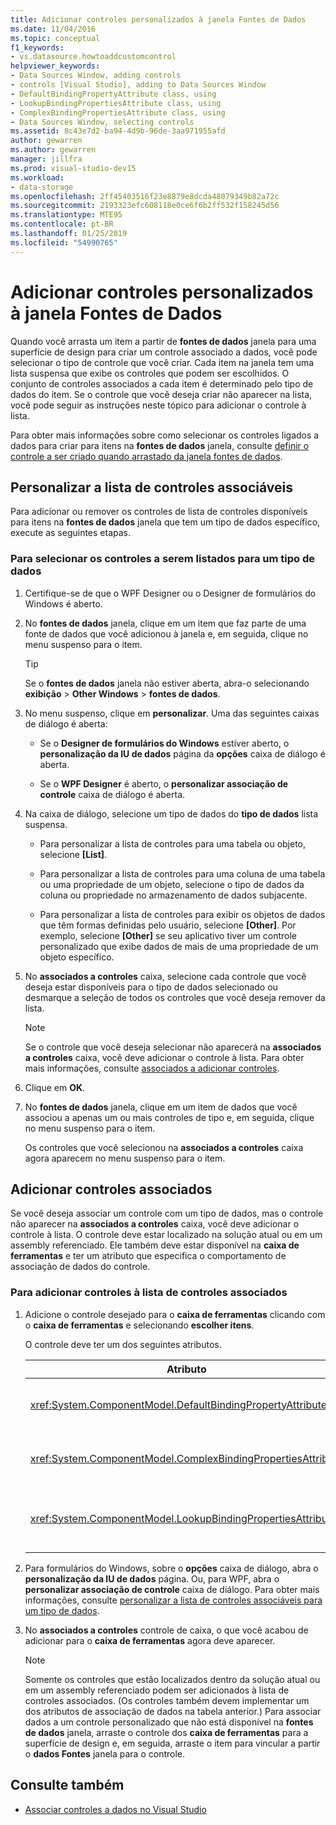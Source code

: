 ```yaml
---
title: Adicionar controles personalizados à janela Fontes de Dados
ms.date: 11/04/2016
ms.topic: conceptual
f1_keywords:
- vs.datasource.howtoaddcustomcontrol
helpviewer_keywords:
- Data Sources Window, adding controls
- controls [Visual Studio], adding to Data Sources Window
- DefaultBindingPropertyAttribute class, using
- LookupBindingPropertiesAttribute class, using
- ComplexBindingPropertiesAttribute class, using
- Data Sources Window, selecting controls
ms.assetid: 8c43e7d2-ba94-4d9b-96de-3aa971955afd
author: gewarren
ms.author: gewarren
manager: jillfra
ms.prod: visual-studio-dev15
ms.workload:
- data-storage
ms.openlocfilehash: 2ff45403516f23e8879e8dcda48079349b82a72c
ms.sourcegitcommit: 2193323efc608118e0ce6f6b2ff532f158245d56
ms.translationtype: MTE95
ms.contentlocale: pt-BR
ms.lasthandoff: 01/25/2019
ms.locfileid: "54990765"
---
```

# <a name="add-custom-controls-to-the-data-sources-window"></a>Adicionar controles personalizados à janela Fontes de Dados

Quando você arrasta um item a partir de **fontes de dados** janela para uma superfície de design para criar um controle associado a dados, você pode selecionar o tipo de controle que você criar. Cada item na janela tem uma lista suspensa que exibe os controles que podem ser escolhidos. O conjunto de controles associados a cada item é determinado pelo tipo de dados do item. Se o controle que você deseja criar não aparecer na lista, você pode seguir as instruções neste tópico para adicionar o controle à lista.

Para obter mais informações sobre como selecionar os controles ligados a dados para criar para itens na **fontes de dados** janela, consulte [definir o controle a ser criado quando arrastado da janela fontes de dados](../data-tools/set-the-control-to-be-created-when-dragging-from-the-data-sources-window.md).

## <a name="customize-the-bindable-controls-list"></a>Personalizar a lista de controles associáveis

Para adicionar ou remover os controles de lista de controles disponíveis para itens na **fontes de dados** janela que tem um tipo de dados específico, execute as seguintes etapas.

### <a name="to-select-the-controls-to-be-listed-for-a-data-type"></a>Para selecionar os controles a serem listados para um tipo de dados

1. Certifique-se de que o WPF Designer ou o Designer de formulários do Windows é aberto.

2. No **fontes de dados** janela, clique em um item que faz parte de uma fonte de dados que você adicionou à janela e, em seguida, clique no menu suspenso para o item.

   > [!TIP]
   > Se o **fontes de dados** janela não estiver aberta, abra-o selecionando **exibição** > **Other Windows** > **fontes de dados**.

3. No menu suspenso, clique em **personalizar**. Uma das seguintes caixas de diálogo é aberta:

    - Se o **Designer de formulários do Windows** estiver aberto, o **personalização da IU de dados** página da **opções** caixa de diálogo é aberta.

    - Se o **WPF Designer** é aberto, o **personalizar associação de controle** caixa de diálogo é aberta.

4. Na caixa de diálogo, selecione um tipo de dados do **tipo de dados** lista suspensa.

    - Para personalizar a lista de controles para uma tabela ou objeto, selecione **[List]**.

    - Para personalizar a lista de controles para uma coluna de uma tabela ou uma propriedade de um objeto, selecione o tipo de dados da coluna ou propriedade no armazenamento de dados subjacente.

    - Para personalizar a lista de controles para exibir os objetos de dados que têm formas definidas pelo usuário, selecione **[Other]**. Por exemplo, selecione **[Other]** se seu aplicativo tiver um controle personalizado que exibe dados de mais de uma propriedade de um objeto específico.

5. No **associados a controles** caixa, selecione cada controle que você deseja estar disponíveis para o tipo de dados selecionado ou desmarque a seleção de todos os controles que você deseja remover da lista.

    > [!NOTE]
    > Se o controle que você deseja selecionar não aparecerá na **associados a controles** caixa, você deve adicionar o controle à lista. Para obter mais informações, consulte [associados a adicionar controles](#add-associated-controls).

6. Clique em **OK**.

7. No **fontes de dados** janela, clique em um item de dados que você associou a apenas um ou mais controles de tipo e, em seguida, clique no menu suspenso para o item.

     Os controles que você selecionou na **associados a controles** caixa agora aparecem no menu suspenso para o item.

## <a name="add-associated-controls"></a>Adicionar controles associados

Se você deseja associar um controle com um tipo de dados, mas o controle não aparecer na **associados a controles** caixa, você deve adicionar o controle à lista. O controle deve estar localizado na solução atual ou em um assembly referenciado. Ele também deve estar disponível na **caixa de ferramentas** e ter um atributo que especifica o comportamento de associação de dados do controle.

### <a name="to-add-controls-to-the-list-of-associated-controls"></a>Para adicionar controles à lista de controles associados

1. Adicione o controle desejado para o **caixa de ferramentas** clicando com o **caixa de ferramentas** e selecionando **escolher itens**.

     O controle deve ter um dos seguintes atributos.

    |Atributo|Descrição|
    |---------------|-----------------|
    |<xref:System.ComponentModel.DefaultBindingPropertyAttribute>|Implemente este atributo em controles simples que exibe uma única coluna (ou propriedade) de dados, como um <xref:System.Windows.Forms.TextBox>.|
    |<xref:System.ComponentModel.ComplexBindingPropertiesAttribute>|Implemente este atributo em controles que exibem listas (ou tabelas) de dados, como um <xref:System.Windows.Forms.DataGridView>.|
    |<xref:System.ComponentModel.LookupBindingPropertiesAttribute>|Implemente este atributo em controles que exibem listas (ou tabelas) de dados, mas também precisam apresentar uma única coluna ou propriedade, como um <xref:System.Windows.Forms.ComboBox>.|

2. Para formulários do Windows, sobre o **opções** caixa de diálogo, abra o **personalização da IU de dados** página. Ou, para WPF, abra o **personalizar associação de controle** caixa de diálogo. Para obter mais informações, consulte [personalizar a lista de controles associáveis para um tipo de dados](#customize-the-bindable-controls-list).

3. No **associados a controles** controle de caixa, o que você acabou de adicionar para o **caixa de ferramentas** agora deve aparecer.

    > [!NOTE]
    > Somente os controles que estão localizados dentro da solução atual ou em um assembly referenciado podem ser adicionados à lista de controles associados. (Os controles também devem implementar um dos atributos de associação de dados na tabela anterior.) Para associar dados a um controle personalizado que não está disponível na **fontes de dados** janela, arraste o controle dos **caixa de ferramentas** para a superfície de design e, em seguida, arraste o item para vincular a partir o **dados Fontes** janela para o controle.

## <a name="see-also"></a>Consulte também

- [Associar controles a dados no Visual Studio](../data-tools/bind-controls-to-data-in-visual-studio.md)